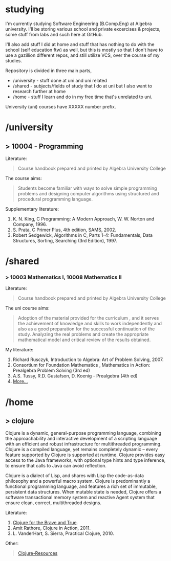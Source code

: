 # studying

I'm currently studying Software Engineering (B.Comp.Eng) at Algebra university.
I'll be storing various school and private excercises & projects, some stuff from labs and such here at GitHub.

I'll also add stuff I did at home and stuff that has nothing to do with the school (self education ftw) as well, but this is mostly so that I don't have to use a gazillion different repos, and still utilize VCS, over the course of my studies.



Repository is divided in three main parts,  

- /university - stuff done at uni and uni related 
- /shared - subjects/fields of study that I do at uni but I also want to research further at home
- /home - stuff I learn and do in my free time that's unrelated to uni.

University (uni) courses have XXXXX number prefix.




# /university
## > 10004 - Programming 
Literature:
>    Course handbook prepared and printed by Algebra University College

The course aims:
> Students become familiar with ways to solve simple programming problems and designing computer algorithms using structured and procedural programming language.

Supplementary literature:
1. K. N. King, C Programming: A Modern Approach, W. W. Norton and Company, 1996.
2. S. Prata, C Primer Plus, 4th edition, SAMS, 2002.
3. Robert Sedgewick, Algorithms in C, Parts 1-4: Fundamentals, Data Structures, Sorting, Searching (3rd Edition), 1997.






# /shared

### > 10003 Mathematics I, 10008 Mathematics II 

Literature:				

> Course handbook prepared and printed by Algebra University College				

The uni course aims:

> Adoption of the material provided for the curriculum , and it serves the achievement of knowledge and skills to work independently and also as a good preparation for the successful continuation of the study. Analyzing the real problems and create the appropriate mathematical model and critical review of the results obtained.

My literature:

1. Richard Rusczyk, Introduction to Algebra: Art of Problem Solving, 2007.
2. Consortium for Foundation Mathematics , Mathematics in Action: Prealgebra Problem Solving (3rd ed)
3. A.S. Tussy, R.D. Gustafson, D. Koenig - Prealgebra (4th ed)
4. [More...](http://github.com/frainfreeze/studying/shared/math/literature.md)







# /home

## > clojure

Clojure is a dynamic, general-purpose programming language, combining the approachability and interactive development of a scripting language with an efficient and robust infrastructure for multithreaded programming. Clojure is a compiled language, yet remains completely dynamic – every feature supported by Clojure is supported at runtime. Clojure provides easy access to the Java frameworks, with optional type hints and type inference, to ensure that calls to Java can avoid reflection.

Clojure is a dialect of Lisp, and shares with Lisp the code-as-data philosophy and a powerful macro system. Clojure is predominantly a functional programming language, and features a rich set of immutable, persistent data structures. When mutable state is needed, Clojure offers a software transactional memory system and reactive Agent system that ensure clean, correct, multithreaded designs.



Literature:

1. [Clojure for the Brave and True](https://www.braveclojure.com/clojure-for-the-brave-and-true/).
2. Amit Rathore, Clojure in Action, 2011.
3. L. VanderHart, S. Sierra, Practical Clojure, 2010.

Other:

> [Clojure-Resources](https://github.com/matthiasn/Clojure-Resources)



